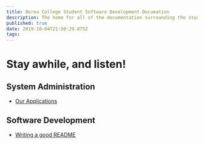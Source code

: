 ```yaml
---
title: Berea College Student Software Development Documation
description: The home for all of the documentation surrounding the student software development team at Berea College
published: true
date: 2019-10-04T21:50:29.875Z
tags: 
---
```


# Stay awhile, and listen!

## System Administration

* [Our Applications](applications)

## Software Development

* [Writing a good README](writing-good-readme)
